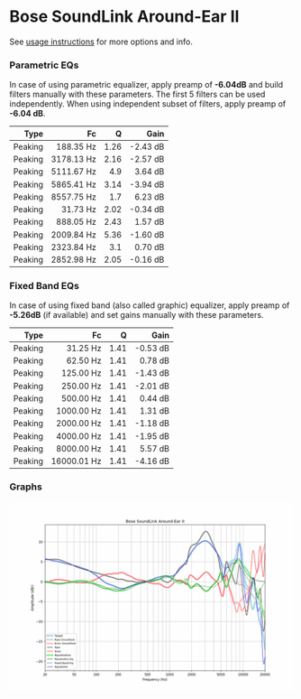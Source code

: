 # Bose SoundLink Around-Ear II
See [usage instructions](https://github.com/jaakkopasanen/AutoEq#usage) for more options and info.

### Parametric EQs
In case of using parametric equalizer, apply preamp of **-6.04dB** and build filters manually
with these parameters. The first 5 filters can be used independently.
When using independent subset of filters, apply preamp of **-6.04 dB**.

| Type    | Fc         |    Q | Gain     |
|--------:|-----------:|-----:|---------:|
| Peaking | 188.35 Hz  | 1.26 | -2.43 dB |
| Peaking | 3178.13 Hz | 2.16 | -2.57 dB |
| Peaking | 5111.67 Hz | 4.9  | 3.64 dB  |
| Peaking | 5865.41 Hz | 3.14 | -3.94 dB |
| Peaking | 8557.75 Hz | 1.7  | 6.23 dB  |
| Peaking | 31.73 Hz   | 2.02 | -0.34 dB |
| Peaking | 888.05 Hz  | 2.43 | 1.57 dB  |
| Peaking | 2009.84 Hz | 5.36 | -1.60 dB |
| Peaking | 2323.84 Hz | 3.1  | 0.70 dB  |
| Peaking | 2852.98 Hz | 2.05 | -0.16 dB |

### Fixed Band EQs
In case of using fixed band (also called graphic) equalizer, apply preamp of **-5.26dB**
(if available) and set gains manually with these parameters.

| Type    | Fc          |    Q | Gain     |
|--------:|------------:|-----:|---------:|
| Peaking | 31.25 Hz    | 1.41 | -0.53 dB |
| Peaking | 62.50 Hz    | 1.41 | 0.78 dB  |
| Peaking | 125.00 Hz   | 1.41 | -1.43 dB |
| Peaking | 250.00 Hz   | 1.41 | -2.01 dB |
| Peaking | 500.00 Hz   | 1.41 | 0.44 dB  |
| Peaking | 1000.00 Hz  | 1.41 | 1.31 dB  |
| Peaking | 2000.00 Hz  | 1.41 | -1.18 dB |
| Peaking | 4000.00 Hz  | 1.41 | -1.95 dB |
| Peaking | 8000.00 Hz  | 1.41 | 5.57 dB  |
| Peaking | 16000.01 Hz | 1.41 | -4.16 dB |

### Graphs
![](./Bose%20SoundLink%20Around-Ear%20II.png)